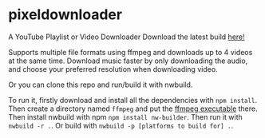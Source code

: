 # pixeldownloader
A YouTube Playlist or Video Downloader
Download the latest build [here!](https://github.com/YoavSarfaty/pixeldownloader/releases)

Supports multiple file formats using ffmpeg and downloads up to 4 videos at the same time.
Download music faster by only downloading the audio, and choose your preferred resolution when downloading video.

Or you can clone this repo and run/build it with nwbuild.

To run it, firstly download and install all the dependencies with `npm install`.
Then create a directory named `ffmpeg` and put the [ffmpeg executable](https://ffmpeg.org/download.html) there.
Then install nwbuild with npm `npm install nw-builder`.
Then run it with `nwbuild -r .`.
Or build with `nwbuild -p [platforms to build for] .`.


